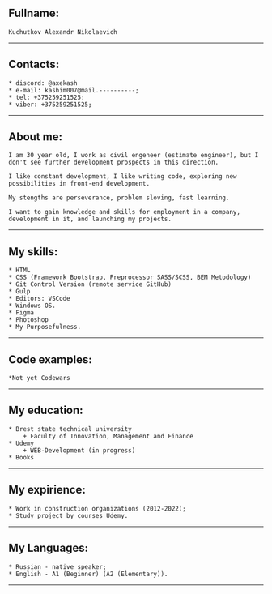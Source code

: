 
## Fullname: 

    Kuchutkov Alexandr Nikolaevich
**********
## Contacts: 
    * discord: @axekash
    * e-mail: kashim007@mail.----------;
    * tel: +375259251525;
    * viber: +375259251525;
***********
## About me:

    I am 30 year old, I work as civil engeneer (estimate engineer), but I don't see further development prospects in this direction.
    
    I like constant development, I like writing code, exploring new possibilities in front-end development.
    
    My stengths are perseverance, problem sloving, fast learning.
    
    I want to gain knowledge and skills for employment in a company, development in it, and launching my projects.
***********
## My skills:

    * HTML
    * CSS (Framework Bootstrap, Preprocessor SASS/SCSS, BEM Metodology)
    * Git Control Version (remote service GitHub)
    * Gulp
    * Editors: VSCode
    * Windows OS.
    * Figma
    * Photoshop
    * My Purposefulness.
***********
## Code examples:

    *Not yet Codewars
***********
## My education:

    * Brest state technical university
        + Faculty of Innovation, Management and Finance
    * Udemy 
        + WEB-Development (in progress)
    * Books
***********
## My expirience:

    * Work in construction organizations (2012-2022);
    * Study project by courses Udemy.
***********
## My Languages:

    * Russian - native speaker;
    * English - A1 (Beginner) (A2 (Elementary)).
***********






    
